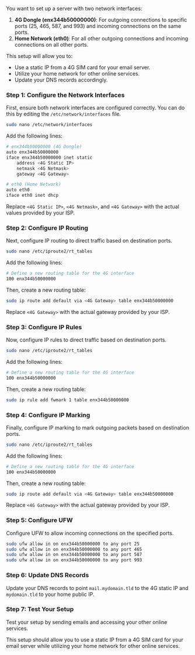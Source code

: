 You want to set up a server with two network interfaces:

1. **4G Dongle (enx344b50000000)**: For outgoing connections to specific ports (25, 465, 587, and 993) and incoming connections on the same ports.
2. **Home Network (eth0)**: For all other outgoing connections and incoming connections on all other ports.

This setup will allow you to:

- Use a static IP from a 4G SIM card for your email server.
- Utilize your home network for other online services.
- Update your DNS records accordingly.

### Step 1: **Configure the Network Interfaces**

First, ensure both network interfaces are configured correctly. You can do this by editing the `/etc/network/interfaces` file.

```bash
sudo nano /etc/network/interfaces
```

Add the following lines:

```bash
# enx344b50000000 (4G Dongle)
auto enx344b50000000
iface enx344b50000000 inet static
    address <4G Static IP>
    netmask <4G Netmask>
    gateway <4G Gateway>

# eth0 (Home Network)
auto eth0
iface eth0 inet dhcp
```

Replace `<4G Static IP>`, `<4G Netmask>`, and `<4G Gateway>` with the actual values provided by your ISP.

### Step 2: **Configure IP Routing**

Next, configure IP routing to direct traffic based on destination ports.

```bash
sudo nano /etc/iproute2/rt_tables
```

Add the following lines:

```bash
# Define a new routing table for the 4G interface
100 enx344b50000000
```

Then, create a new routing table:

```bash
sudo ip route add default via <4G Gateway> table enx344b50000000
```

Replace `<4G Gateway>` with the actual gateway provided by your ISP.

### Step 3: **Configure IP Rules**

Now, configure IP rules to direct traffic based on destination ports.

```bash
sudo nano /etc/iproute2/rt_tables
```

Add the following lines:

```bash
# Define a new routing table for the 4G interface
100 enx344b50000000
```

Then, create a new routing table:

```bash
sudo ip rule add fwmark 1 table enx344b50000000
```

### Step 4: **Configure IP Marking**

Finally, configure IP marking to mark outgoing packets based on destination ports.

```bash
sudo nano /etc/iproute2/rt_tables
```

Add the following lines:

```bash
# Define a new routing table for the 4G interface
100 enx344b50000000
```

Then, create a new routing table:

```bash
sudo ip route add default via <4G Gateway> table enx344b50000000
```

Replace `<4G Gateway>` with the actual gateway provided by your ISP.

### Step 5: **Configure UFW**

Configure UFW to allow incoming connections on the specified ports.

```bash
sudo ufw allow in on enx344b50000000 to any port 25
sudo ufw allow in on enx344b50000000 to any port 465
sudo ufw allow in on enx344b50000000 to any port 587
sudo ufw allow in on enx344b50000000 to any port 993
```

### Step 6: **Update DNS Records**

Update your DNS records to point `mail.mydomain.tld` to the 4G static IP and `mydomain.tld` to your home public IP.

### Step 7: **Test Your Setup**

Test your setup by sending emails and accessing your other online services.

This setup should allow you to use a static IP from a 4G SIM card for your email server while utilizing your home network for other online services.